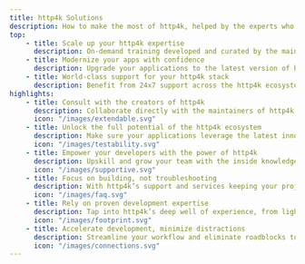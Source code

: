 ```yaml
---
title: http4k Solutions
description: How to make the most of http4k, helped by the experts who know it best.
top:
    - title: Scale up your http4k expertise
      description: On-demand training developed and curated by the maintainers of http4k, designed to upskill your team at scale.
    - title: Modernize your apps with confidence
      description: Upgrade your applications to the latest version of http4k, or architect entirely new projects with our expert guidance.
    - title: World-class support for your http4k stack
      description: Benefit from 24x7 support across the http4k ecosystem, ensuring stability and security for your critical systems.
highlights:
    - title: Consult with the creators of http4k
      description: Collaborate directly with the maintainers of http4k for tailored consulting and expert insights into your development needs.
      icon: "/images/extendable.svg"
    - title: Unlock the full potential of the http4k ecosystem
      description: Make sure your applications leverage the latest innovations in http4k, from serverless integrations to enhanced testing capabilities.
      icon: "/images/testability.svg"
    - title: Empower your developers with the power of http4k
      description: Upskill and grow your team with the inside knowledge of http4k’s creators, helping your developers master the toolkit.
      icon: "/images/supportive.svg"
    - title: Focus on building, not troubleshooting
      description: With http4k’s support and services keeping your projects up to date, your teams can stay focused on delivering great apps.
      icon: "/images/faq.svg"
    - title: Rely on proven development expertise
      description: Tap into http4k’s deep well of experience, from lightweight microservices to highly-scalable enterprise applications.
      icon: "/images/footprint.svg"
    - title: Accelerate development, minimize distractions
      description: Streamline your workflow and eliminate roadblocks to maximize efficiency in delivering projects.
      icon: "/images/connections.svg"
---
```

